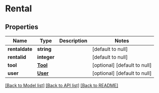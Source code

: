 # Rental

## Properties
Name | Type | Description | Notes
------------ | ------------- | ------------- | -------------
**rentaldate** | **string** |  | [default to null]
**rentalid** | **integer** |  | [default to null]
**tool** | [**Tool**](Tool.md) |  | [optional] [default to null]
**user** | [**User**](User.md) |  | [optional] [default to null]

[[Back to Model list]](../README.md#documentation-for-models) [[Back to API list]](../README.md#documentation-for-api-endpoints) [[Back to README]](../README.md)


